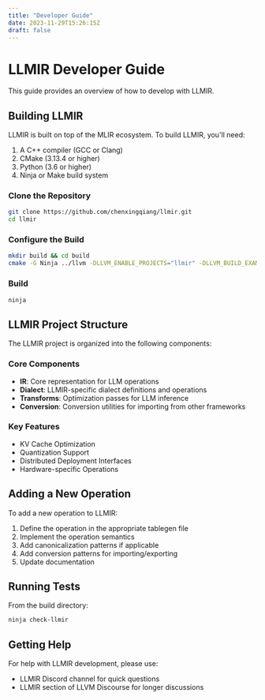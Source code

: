```yaml
---
title: "Developer Guide"
date: 2023-11-29T15:26:15Z
draft: false
---
```


# LLMIR Developer Guide

This guide provides an overview of how to develop with LLMIR.

## Building LLMIR

LLMIR is built on top of the MLIR ecosystem. To build LLMIR, you'll need:

1. A C++ compiler (GCC or Clang)
2. CMake (3.13.4 or higher)
3. Python (3.6 or higher)
4. Ninja or Make build system

### Clone the Repository

```bash
git clone https://github.com/chenxingqiang/llmir.git
cd llmir
```

### Configure the Build

```bash
mkdir build && cd build
cmake -G Ninja ../llvm -DLLVM_ENABLE_PROJECTS="llmir" -DLLVM_BUILD_EXAMPLES=ON -DLLVM_TARGETS_TO_BUILD="host"
```

### Build

```bash
ninja
```

## LLMIR Project Structure

The LLMIR project is organized into the following components:

### Core Components

- **IR**: Core representation for LLM operations
- **Dialect**: LLMIR-specific dialect definitions and operations
- **Transforms**: Optimization passes for LLM inference
- **Conversion**: Conversion utilities for importing from other frameworks

### Key Features

- KV Cache Optimization
- Quantization Support
- Distributed Deployment Interfaces
- Hardware-specific Operations

## Adding a New Operation

To add a new operation to LLMIR:

1. Define the operation in the appropriate tablegen file
2. Implement the operation semantics
3. Add canonicalization patterns if applicable
4. Add conversion patterns for importing/exporting
5. Update documentation

## Running Tests

From the build directory:

```bash
ninja check-llmir
```

## Getting Help

For help with LLMIR development, please use:

- LLMIR Discord channel for quick questions
- LLMIR section of LLVM Discourse for longer discussions
